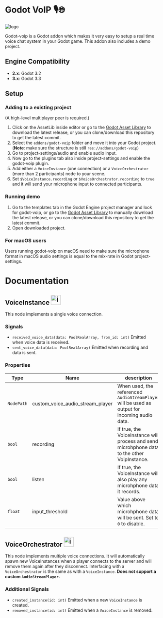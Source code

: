 # Godot VoIP 🎙️🌐
![logo](https://raw.githubusercontent.com/casbrugman/godot-voip/master/icon.svg "Logo")

Godot-voip is a Godot addon which makes it very easy to setup a real time voice chat system in your Godot game. This addon also includes a demo project.

## Engine Compatibility
* **2.x**: Godot 3.2
* **3.x**: Godot 3.3

## Setup

### Adding to a existing project

(A high-level multiplayer peer is required.)
1. Click on the AssetLib inside editor or go to the [Godot Asset Library](https://godotengine.org/asset-library/asset/425) to download the latest release, or you can clone/download this repository to get the latest commit.
2. Select the `addons/godot-voip` folder and move it into your Godot project. 
(**Note**: make sure the structure is still `res://addons/godot-voip`)
3. Go to project-settings/audio and enable audio input.
4. Now go to the plugins tab also inside project-settings and enable the godot-voip plugin.
5. Add either a `VoiceInstance` (one connection) or a `VoiceOrchestrator` (more than 2 participants) node to your scene.
6. Set `$VoiceInstance.recording` or `$VoiceOrchestrator.recording` to `true` and it will send your microphone input to connected participants.

### Running demo
1. Go to the templates tab in the Godot Engine project manager and look for godot-voip, or go to the [Godot Asset Library](https://godotengine.org/asset-library/asset/425) to manually download the latest release, or you can clone/download this repository to get the latest commit.
2. Open downloaded project.

### For macOS users
Users running godot-voip on macOS need to make sure the microphone format in macOS audio settings is equal to the mix-rate in Godot project-settings. 

# Documentation

## VoiceInstance <img src="https://raw.githubusercontent.com/casbrugman/godot-voip/master/addons/godot-voip/icons/VoiceInstance.svg" alt="icon" width="32"/>
This node implements a single voice connection.

### Signals
* `received_voice_data(data: PoolRealArray, from_id: int)` Emitted when voice data is received.
* `sent_voice_data(data: PoolRealArray)` Emitted when recording and data is sent.

### Properties
|Type|Name|description|
|----|----|-----------|
|`NodePath`|custom_voice_audio_stream_player|When used, the referenced `AudioStreamPlayer` will be used as output for incoming audio data.|
|`bool`|recording|If true, the VoiceInstance will process and send microhphone data to the other VoipInstance.|
|`bool`|listen|If true, the VoiceInstance will also play any microhphone data it records.|
|`float`|input_threshold|Value above which microhphone data will be sent. Set to `0` to disable.|

## VoiceOrchestrator <img src="https://raw.githubusercontent.com/casbrugman/godot-voip/master/addons/godot-voip/icons/VoiceOrchestrator.svg" alt="icon" width="32"/>
This node implements multiple voice connections. It will automatically spawn new VoiceInstances when a player connects to the server and will remove them again after they disconnect.
Interfacing with a `VoiceOrchestrator` is the same as with a `VoiceInstance`. **Does not support a custom `AudioStreamPlayer`.**

### Additional Signals
* `created_instance(id: int)` Emitted when a new `VoiceInstance` is created.
* `removed_instance(id: int)` Emitted when a `VoiceInstance` is removed.
